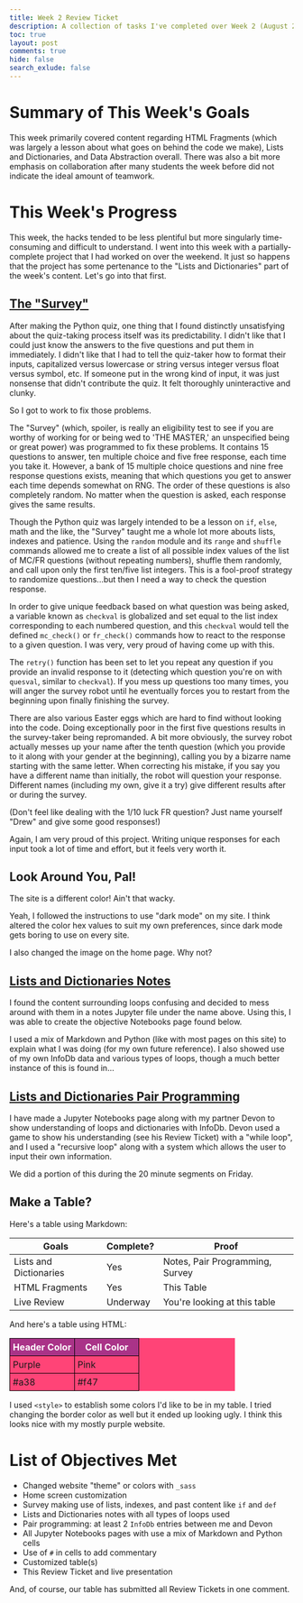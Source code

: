 ```yaml
---
title: Week 2 Review Ticket
description: A collection of tasks I've completed over Week 2 (August 29, 2022 through September 4, 2022).
toc: true
layout: post
comments: true
hide: false
search_exlude: false
---
```


# Summary of This Week's Goals

This week primarily covered content regarding HTML Fragments (which was largely a lesson about what goes on behind the code we make), Lists and Dictionaries, and Data Abstraction overall. There was also a bit more emphasis on collaboration after many students the week before did not indicate the ideal amount of teamwork.

# This Week's Progress

This week, the hacks tended to be less plentiful but more singularly time-consuming and difficult to understand. I went into this week with a partially-complete project that I had worked on over the weekend. It just so happens that the project has some pertenance to the "Lists and Dictionaries" part of the week's content. Let's go into that first.

## [The "Survey"](https://drewreed2005.github.io/realdrew/survey/)

After making the Python quiz, one thing that I found distinctly unsatisfying about the quiz-taking process itself was its predictability. I didn't like that I could just know the answers to the five questions and put them in immediately. I didn't like that I had to tell the quiz-taker how to format their inputs, capitalized versus lowercase or string versus integer versus float versus symbol, etc. If someone put in the wrong kind of input, it was just nonsense that didn't contribute the quiz. It felt thoroughly uninteractive and clunky.

So I got to work to fix those problems.

The "Survey" (which, spoiler, is really an eligibility test to see if you are worthy of working for or being wed to 'THE MASTER,' an unspecified being or great power) was programmed to fix these problems. It contains 15  questions to answer, ten multiple choice and five free response, each time you take it. However, a bank of 15 multiple choice questions and nine free response questions exists, meaning that which questions you get to answer each time depends somewhat on RNG. The order of these questions is also completely random. No matter when the question is asked, each response gives the same results.

Though the Python quiz was largely intended to be a lesson on `if`, `else`, math and the like, the "Survey" taught me a whole lot more abouts lists, indexes and patience. Using the `random` module and its `range` and `shuffle` commands allowed me to create a list of all possible index values of the list of MC/FR questions (without repeating numbers), shuffle them randomly, and call upon only the first ten/five list integers. This is a fool-proof strategy to randomize questions...but then I need a way to check the question response.

In order to give unique feedback based on what question was being asked, a variable known as `checkval` is globalized and set equal to the list index corresponding to each numbered question, and this `checkval` would tell the defined `mc_check()` or `fr_check()` commands how to react to the response to a given question. I was very, very proud of having come up with this.

The `retry()` function has been set to let you repeat any question if you provide an invalid response to it (detecting which question you're on with `quesval`, similar to `checkval`). If you mess up questions too many times, you will anger the survey robot until he eventually forces you to restart from the beginning upon finally finishing the survey.

There are also various Easter eggs which are hard to find without looking into the code. Doing exceptionally poor in the first five questions results in the survey-taker being repromanded. A bit more obviously, the survey robot actually messes up your name after the tenth question (which you provide to it along with your gender at the beginning), calling you by a bizarre name starting with the same letter. When correcting his mistake, if you say you have a different name than initially, the robot will question your response. Different names (including my own, give it a try) give different results after or during the survey.

(Don't feel like dealing with the 1/10 luck FR question? Just name yourself "Drew" and give some good responses!)

Again, I am very proud of this project. Writing unique responses for each input took a lot of time and effort, but it feels very worth it.

## Look Around You, Pal!

The site is a different color! Ain't that wacky.

Yeah, I followed the instructions to use "dark mode" on my site. I think altered the color hex values to suit my own preferences, since dark mode gets boring to use on every site.

I also changed the image on the home page. Why not?

## [Lists and Dictionaries Notes](https://drewreed2005.github.io/realdrew/landdnotes/)

I found the content surrounding loops confusing and decided to mess around with them in a notes Jupyter file under the name above. Using this, I was able to create the objective Notebooks page found below.

I used a mix of Markdown and Python (like with most pages on this site) to explain what I was doing (for my own future reference). I also showed use of my own InfoDb data and various types of loops, though a much better instance of this is found in...

## [Lists and Dictionaries Pair Programming](https://drewreed2005.github.io/realdrew/landdpair/)

I have made a Jupyter Notebooks page along with my partner Devon to show understanding of loops and dictionaries with InfoDb. Devon used a game to show his understanding (see his Review Ticket) with a "while loop", and I used a "recursive loop" along with a system which allows the user to input their own information.

We did a portion of this during the 20 minute segments on Friday.

## Make a Table?

Here's a table using Markdown:

| Goals | Complete? | Proof |
| ----------- | ----------- | ----------- |
| Lists and Dictionaries | Yes | Notes, Pair Programming, Survey |
| HTML Fragments | Yes | This Table |
| Live Review | Underway | You're looking at this table |

And here's a table using HTML:

<style type="text/css">
.myTable { width:400px;background-color:#f47;border-collapse:collapse; }
.myTable th { background-color:#a38;color:white;width:50%; }
.myTable td, .myTable th { padding:5px;border:1px solid #000; }
</style>
<table class="myTable">
<tr>
<th>Header Color</th><th>Cell Color</th>
</tr>
<tr>
<td>Purple</td><td>Pink</td>
</tr>
<tr>
<td>#a38</td><td>#f47</td>
</tr>
</table>

I used `<style>` to establish some colors I'd like to be in my table. I tried changing the border color as well but it ended up looking ugly. I think this looks nice with my mostly purple website.

# List of Objectives Met

- Changed website "theme" or colors with `_sass`
- Home screen customization
- Survey making use of lists, indexes, and past content like `if` and `def`
- Lists and Dictionaries notes with all types of loops used
- Pair programming: at least 2 `InfoDb` entries between me and Devon
- All Jupyter Notebooks pages with use a mix of Markdown and Python cells
- Use of `#` in cells to add commentary
- Customized table(s)
- This Review Ticket and live presentation

And, of course, our table has submitted all Review Tickets in one comment.
